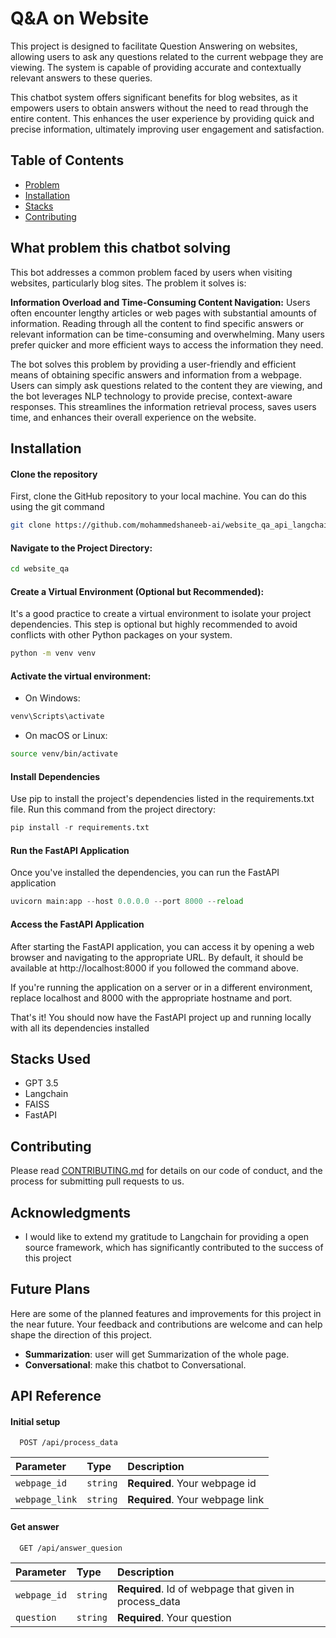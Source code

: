 # Q&A on Website

This project is designed to facilitate Question Answering on websites, allowing users to ask any questions related to the current webpage they are viewing. The system is capable of providing accurate and contextually relevant answers to these queries.

This chatbot system offers significant benefits for blog websites, as it empowers users to obtain answers without the need to read through the entire content. This enhances the user experience by providing quick and precise information, ultimately improving user engagement and satisfaction.


## Table of Contents
- [Problem](#problem)
- [Installation](#installation)
- [Stacks](#Stacks)
- [Contributing](#contributing)

## What problem this chatbot solving
This bot addresses a common problem faced by users when visiting websites, particularly blog sites. The problem it solves is:

__Information Overload and Time-Consuming Content Navigation:__ Users often encounter lengthy articles or web pages with substantial amounts of information. Reading through all the content to find specific answers or relevant information can be time-consuming and overwhelming. Many users prefer quicker and more efficient ways to access the information they need.

The bot solves this problem by providing a user-friendly and efficient means of obtaining specific answers and information from a webpage. Users can simply ask questions related to the content they are viewing, and the bot leverages NLP technology to provide precise, context-aware responses. This streamlines the information retrieval process, saves users time, and enhances their overall experience on the website.



## Installation
#### Clone the repository

First, clone the GitHub repository to your local machine. You can do this using the git command

```bash
git clone https://github.com/mohammedshaneeb-ai/website_qa_api_langchain.git website_qa
```
#### Navigate to the Project Directory:
```bash
cd website_qa
```

#### Create a Virtual Environment (Optional but Recommended):
It's a good practice to create a virtual environment to isolate your project dependencies. This step is optional but highly recommended to avoid conflicts with other Python packages on your system.


```bash
python -m venv venv
```
#### Activate the virtual environment:
 * On Windows:
```bash
venv\Scripts\activate

```
 * On macOS or Linux:
```bash
source venv/bin/activate

```

#### Install Dependencies
Use pip to install the project's dependencies listed in the requirements.txt file. Run this command from the project directory:

```python
pip install -r requirements.txt
```

#### Run the FastAPI Application
Once you've installed the dependencies, you can run the FastAPI application
```python
uvicorn main:app --host 0.0.0.0 --port 8000 --reload
```

#### Access the FastAPI Application
After starting the FastAPI application, you can access it by opening a web browser and navigating to the appropriate URL. By default, it should be available at http://localhost:8000 if you followed the command above.

If you're running the application on a server or in a different environment, replace localhost and 8000 with the appropriate hostname and port.

That's it! You should now have the FastAPI project up and running locally with all its dependencies installed


## Stacks Used

- GPT 3.5
- Langchain
- FAISS
- FastAPI   


## Contributing

Please read [CONTRIBUTING.md](CONTRIBUTING.md) for details on our code of conduct, and the process for submitting pull requests to us.

## Acknowledgments

- I would like to extend  my gratitude to Langchain for providing a open source framework, which has significantly contributed to the success of this project


## Future Plans

Here are some of the planned features and improvements for this project in the near future. Your feedback and contributions are welcome and can help shape the direction of this project.

- **Summarization**: user will get Summarization of the whole page.
- **Conversational**: make this chatbot to Conversational.

## API Reference

#### Initial setup

```http
  POST /api/process_data
```

| Parameter | Type     | Description                |
| :-------- | :------- | :------------------------- |
| `webpage_id` | `string` | **Required**. Your webpage id |
| `webpage_link` | `string` | **Required**. Your webpage link |

#### Get answer

```http
  GET /api/answer_quesion
```

| Parameter | Type     | Description                       |
| :-------- | :------- | :-------------------------------- |
| `webpage_id`      | `string` | **Required**. Id of webpage that given in process_data |
| `question` | `string` | **Required**. Your question|


